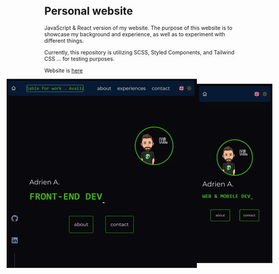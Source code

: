 # Personal website

JavaScript & React version of my website.
The purpose of this website is to showcase my background and experience, as well as to experiment with different things. 

Currently, this repository is utilizing SCSS, Styled Components, and Tailwind CSS ... for testing purposes.

Website is [here](https://aanodeau.com/)

<div align="center">
  <div style="display: flex; align-items: center; justify-content: center;">
    <img width="600px" src="https://github.com/a-ringwater/adri_website/blob/main/src/assets/desktop.png?raw=true" alt="Image 1" />
    <img width="200px" src="https://github.com/a-ringwater/adri_website/blob/main/src/assets/mobile.png?raw=true" alt="Image 2" />
  </div>
</div>
